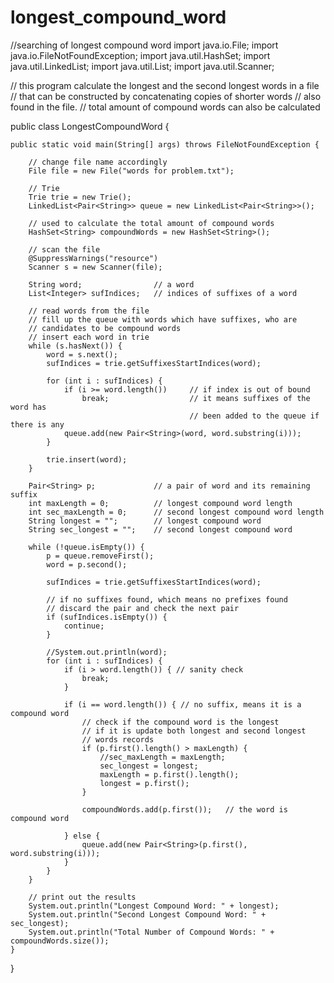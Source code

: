# longest_compound_word
//searching of longest compound word
import java.io.File;
import java.io.FileNotFoundException;
import java.util.HashSet;
import java.util.LinkedList;
import java.util.List;
import java.util.Scanner;

// this program calculate the longest and the second longest words in a file
// that can be constructed by concatenating copies of shorter words 
// also found in the file. 
// total amount of compound words can also be calculated

public class LongestCompoundWord {

	public static void main(String[] args) throws FileNotFoundException {
		
		// change file name accordingly
		File file = new File("words for problem.txt");

		// Trie
		Trie trie = new Trie();
		LinkedList<Pair<String>> queue = new LinkedList<Pair<String>>();
		
		// used to calculate the total amount of compound words
		HashSet<String> compoundWords = new HashSet<String>();
		
		// scan the file
		@SuppressWarnings("resource")
		Scanner s = new Scanner(file);

		String word;				// a word
		List<Integer> sufIndices;	// indices of suffixes of a word
		
		// read words from the file
		// fill up the queue with words which have suffixes, who are
		// candidates to be compound words
		// insert each word in trie
		while (s.hasNext()) {
			word = s.next();		
			sufIndices = trie.getSuffixesStartIndices(word);
		
			for (int i : sufIndices) {
				if (i >= word.length())		// if index is out of bound
					break;					// it means suffixes of the word has
											// been added to the queue if there is any
				queue.add(new Pair<String>(word, word.substring(i)));
			}
	
			trie.insert(word);
		}
		
		Pair<String> p;				// a pair of word and its remaining suffix
		int maxLength = 0;			// longest compound word length
		int sec_maxLength = 0;		// second longest compound word length		
		String longest = "";		// longest compound word
		String sec_longest = "";	// second longest compound word

		while (!queue.isEmpty()) {
			p = queue.removeFirst();
			word = p.second();
			
			sufIndices = trie.getSuffixesStartIndices(word);
			
			// if no suffixes found, which means no prefixes found
			// discard the pair and check the next pair
			if (sufIndices.isEmpty()) {
				continue;
			}
			
			//System.out.println(word);
			for (int i : sufIndices) {
				if (i > word.length()) { // sanity check 
					break;
				}
				
				if (i == word.length()) { // no suffix, means it is a compound word
					// check if the compound word is the longest
					// if it is update both longest and second longest
					// words records
					if (p.first().length() > maxLength) {
						//sec_maxLength = maxLength;
						sec_longest = longest;
						maxLength = p.first().length();
						longest = p.first();
					}
			
					compoundWords.add(p.first());	// the word is compound word
					
				} else {
					queue.add(new Pair<String>(p.first(), word.substring(i)));
				}
			}
		}
		
		// print out the results
		System.out.println("Longest Compound Word: " + longest);
		System.out.println("Second Longest Compound Word: " + sec_longest);
		System.out.println("Total Number of Compound Words: " + compoundWords.size());
	}
}
